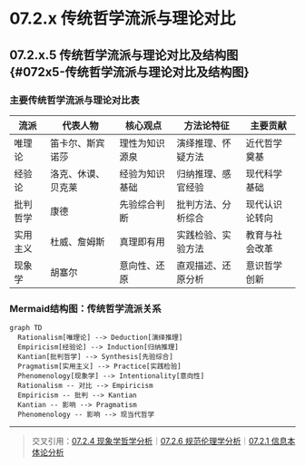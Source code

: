 # 07.2.x 传统哲学流派与理论对比

## 07.2.x.5 传统哲学流派与理论对比及结构图 {#072x5-传统哲学流派与理论对比及结构图}

### 主要传统哲学流派与理论对比表

| 流派         | 代表人物         | 核心观点         | 方法论特征         | 主要贡献         |
|--------------|------------------|------------------|--------------------|------------------|
| 唯理论       | 笛卡尔、斯宾诺莎 | 理性为知识源泉   | 演绎推理、怀疑方法 | 近代哲学奠基     |
| 经验论       | 洛克、休谟、贝克莱 | 经验为知识基础   | 归纳推理、感官经验 | 现代科学基础     |
| 批判哲学     | 康德             | 先验综合判断     | 批判方法、分析综合 | 现代认识论转向   |
| 实用主义     | 杜威、詹姆斯     | 真理即有用       | 实践检验、实验方法 | 教育与社会改革   |
| 现象学       | 胡塞尔           | 意向性、还原     | 直观描述、还原分析 | 意识哲学创新     |

### Mermaid结构图：传统哲学流派关系

```mermaid
graph TD
  Rationalism[唯理论] --> Deduction[演绎推理]
  Empiricism[经验论] --> Induction[归纳推理]
  Kantian[批判哲学] --> Synthesis[先验综合]
  Pragmatism[实用主义] --> Practice[实践检验]
  Phenomenology[现象学] --> Intentionality[意向性]
  Rationalism -- 对比 --> Empiricism
  Empiricism -- 批判 --> Kantian
  Kantian -- 影响 --> Pragmatism
  Phenomenology -- 影响 --> 现当代哲学
```

---
> 交叉引用：[07.2.4 现象学哲学分析](./现象学哲学分析.md)｜[07.2.6 规范伦理学分析](./规范伦理学分析.md)｜[07.2.1 信息本体论分析](./信息本体论分析.md)
